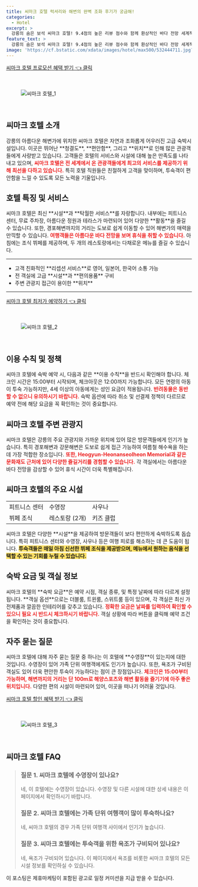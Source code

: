 ```yaml
---
title: 씨마크 호텔 럭셔리와 해변의 완벽 조화 후기가 궁금해!
categories:
  - Hotel
excerpt: >
  강릉의 숨은 보석 씨마크 호텔! 9.4점의 높은 리뷰 점수와 함께 환상적인 바다 전망 세계적 서비스가 여러분을 기다립니다. 최고의 숙박 경험을 원한다면 클릭하세요!
feature_text: >
  강릉의 숨은 보석 씨마크 호텔! 9.4점의 높은 리뷰 점수와 함께 환상적인 바다 전망 세계적 서비스가 여러분을 기다립니다. 최고의 숙박 경험을 원한다면 클릭하세요!
image: 'https://cf.bstatic.com/xdata/images/hotel/max500/532444711.jpg?k=18d07dbfe72a4635c9a11b09697c03fbabe2b1abe77b8f8be761cd2ae8520d3e&o=&hp=1'
---
```


<p><a class="modoo-button" href="https://tinyurl.com/24k4xt92" rel="nofollow noopener">씨마크 호텔 프로모션 혜택 받기 👈 클릭</a></p><br/>
<figure class="image"><img alt="씨마크 호텔_1" src="https://cf.bstatic.com/xdata/images/hotel/max1024x768/533768891.jpg?k=498f85110cba34c47960a71c349a8461e58b6df08a34b6d9042ee294f87fc67f&amp;o=&amp;hp=1"/></figure><br/>

<h2 id="씨마크_호텔_소개">씨마크 호텔 소개</h2>
<p>강릉의 아름다운 해변가에 위치한 씨마크 호텔은 자연과 조화롭게 어우러진 고급 숙박시설입니다. 이곳은 뛰어난 **청결도**, **편안함**, 그리고 **위치**로 인해 많은 관광객들에게 사랑받고 있습니다. 고객들은 호텔의 서비스와 시설에 대해 높은 만족도를 나타내고 있으며, <b><span style="color: #ee2323;">씨마크 호텔은 전 세계에서 온 관광객들에게 최고의 서비스를 제공하기 위해 최선을 다하고 있습니다.</span></b> 특히 호텔 직원들은 친절하게 고객을 맞이하며, 투숙객이 편안함을 느낄 수 있도록 모든 노력을 기울입니다.</p>
<h2 id="고급_편의시설">호텔 특징 및 서비스</h2>
<p>씨마크 호텔은 최신 **시설**과 **탁월한 서비스**를 자랑합니다. 내부에는 피트니스 센터, 무료 주차장, 아름다운 정원과 테라스가 마련되어 있어 다양한 **활동**을 즐길 수 있습니다. 또한, 경포해변까지의 거리는 도보로 쉽게 이동할 수 있어 해변가의 매력을 만끽할 수 있습니다. <b><span style="color: #ee2323;">여행객들은 아름다운 바다 전망을 보며 휴식을 취할 수 있습니다.</span></b> 아침에는 조식 뷔페를 제공하며, 두 개의 레스토랑에서는 다채로운 메뉴를 즐길 수 있습니다.</p>
<hr/>
<ul>
<li>고객 친화적인 **리셉션 서비스**로 영어, 일본어, 한국어 소통 가능</li>
<li>전 객실에 고급 **시설**과 **편의용품** 구비</li>
<li>주변 관광지 접근이 용이한 **위치**</li>
</ul>
<hr/>
<p><a class="modoo-button" href="https://tinyurl.com/24k4xt92" rel="nofollow noopener">씨마크 호텔 최저가 예약하기 👈 클릭</a></p><br/>
<figure class="image"><img alt="씨마크 호텔_2" src="https://cf.bstatic.com/xdata/images/hotel/max500/532444711.jpg?k=18d07dbfe72a4635c9a11b09697c03fbabe2b1abe77b8f8be761cd2ae8520d3e&amp;o=&amp;hp=1"/></figure><br/>
<h2 id="이용_수칙">이용 수칙 및 정책</h2>
<p>씨마크 호텔에 숙박 예약 시, 다음과 같은 **이용 수칙**을 반드시 확인해야 합니다. 체크인 시간은 15:00부터 시작되며, 체크아웃은 12:00까지 가능합니다. 모든 연령의 아동이 투숙 가능하지만, 4세 이상의 아동에게는 성인 요금이 적용됩니다. <b><span style="color: #ee2323;">반려동물은 동반할 수 없으니 유의하시기 바랍니다.</span></b> 숙박 옵션에 따라 취소 및 선결제 정책이 다르므로 예약 전에 해당 요금을 꼭 확인하는 것이 중요합니다.</p>
<h2 id="관광지_소개">씨마크 호텔 주변 관광지</h2>
<p>씨마크 호텔은 강릉의 주요 관광지와 가까운 위치에 있어 많은 방문객들에게 인기가 높습니다. 특히 경포해변과 강문해변은 도보로 쉽게 접근 가능하여 여름철 해수욕을 하는 데 가장 적합한 장소입니다. <b><span style="color: #ee2323;">또한, Heogyun-Heonanseolheon Memorial과 같은 문화재도 근처에 있어 다양한 즐길거리를 경험할 수 있습니다.</span></b> 각 객실에서는 아름다운 바다 전망을 감상할 수 있어 휴식 시간이 더욱 특별해집니다.</p>
<h2 id="호텔_시설">씨마크 호텔의 주요 시설</h2>
<table>
<tr>
<td>피트니스 센터</td>
<td>수영장</td>
<td>사우나</td>
</tr>
<tr>
<td>뷔페 조식</td>
<td>레스토랑 (2개)</td>
<td>키즈 클럽</td>
</tr>
</table>
<p>씨마크 호텔은 다양한 **시설**을 제공하여 방문객들이 보다 편안하게 숙박하도록 돕습니다. 특히 피트니스 센터와 수영장, 사우나 등은 여행 피로를 해소하는 데 큰 도움이 됩니다. <b><span style="background-color: #ffe066;">투숙객들은 매일 아침 신선한 뷔페 조식을 제공받으며, 메뉴에서 원하는 음식을 선택할 수 있는 기회를 누릴 수 있습니다.</span></b></p>
<h2 id="숙박_요금">숙박 요금 및 객실 정보</h2>
<p>씨마크 호텔의 **숙박 요금**은 예약 시점, 객실 종류, 및 특정 날짜에 따라 다르게 설정됩니다. **객실 옵션**으로는 더블룸, 트윈룸, 스위트룸 등이 있으며, 각 객실은 최신 가전제품과 깔끔한 인테리어를 갖추고 있습니다. <b><span style="color: #ee2323;">정확한 요금은 날짜를 입력하여 확인할 수 있으니 필요 시 반드시 체크하시기 바랍니다.</span></b> 객실 상황에 따라 버튼을 클릭해 예약 조건을 확인하는 것이 중요합니다.</p>
<h2 id="FAQ">자주 묻는 질문</h2>
<p>씨마크 호텔에 대해 자주 묻는 질문 중 하나는 이 호텔에 **수영장**이 있는지에 대한 것입니다. 수영장이 있어 가족 단위 여행객에게도 인기가 높습니다. 또한, 욕조가 구비된 객실도 있어 더욱 편안한 투숙이 가능하다는 점이 큰 장점입니다. <b><span style="color: #ee2323;">체크인은 15:00부터 가능하며, 해변까지의 거리는 단 100m로 해양스포츠와 해변 활동을 즐기기에 아주 좋은 위치입니다.</span></b> 다양한 편의 시설이 마련되어 있어, 이곳을 떠나기 어려울 것입니다.</p>

<p><a class="modoo-button" href="https://tinyurl.com/24k4xt92" rel="nofollow noopener">씨마크 호텔 할인 혜택 받기 👈 클릭</a></p><br>

<figure class="image"><img src="https://cf.bstatic.com/xdata/images/hotel/max500/532444229.jpg?k=17fc425761d8f7ed3bb4a02c9670f7b49281703a27d097c2b2915b464e44f3fc&o=&hp=1" alt="씨마크 호텔_3"></figure><br>
<h2 id="씨마크 호텔_FAQ">씨마크 호텔 FAQ</h2>
<div itemscope="" itemtype="https://schema.org/FAQPage"> 
<blockquote> 
<div itemscope="" itemprop="mainEntity" itemtype="https://schema.org/Question"> 
<h3 id="질문_1" itemprop="name">질문 1. 씨마크 호텔에 수영장이 있나요?</h3> 
<div itemscope="" itemprop="acceptedAnswer" itemtype="https://schema.org/Answer"> 
<span itemprop="text"> 
<p>네, 이 호텔에는 수영장이 있습니다. 수영장 및 다른 시설에 대한 상세 내용은 이 페이지에서 확인하시기 바랍니다.</p> 
</span> 
</div> 
</div> 
<div itemscope="" itemprop="mainEntity" itemtype="https://schema.org/Question"> 
<h3 id="질문_2" itemprop="name">질문 2. 씨마크 호텔에는 가족 단위 여행객이 많이 투숙하나요?</h3> 
<div itemscope="" itemprop="acceptedAnswer" itemtype="https://schema.org/Answer"> 
<span itemprop="text"> 
<p>네, 씨마크 호텔의 경우 가족 단위 여행객 사이에서 인기가 높습니다.</p> 
</span> 
</div> 
</div> 
<div itemscope="" itemprop="mainEntity" itemtype="https://schema.org/Question"> 
<h3 id="질문_3" itemprop="name">질문 3. 씨마크 호텔에는 투숙객을 위한 욕조가 구비되어 있나요?</h3> 
<div itemscope="" itemprop="acceptedAnswer" itemtype="https://schema.org/Answer"> 
<span itemprop="text"> 
<p>네, 욕조가 구비되어 있습니다. 이 페이지에서 욕조를 비롯한 씨마크 호텔의 모든 시설 정보를 확인하실 수 있습니다.</p> 
</span> 
</div> 
</div> 
</blockquote> 
</div><p>이 포스팅은 제휴마케팅이 포함된 광고로 일정 커미션을 지급 받을 수 있습니다.</p>

